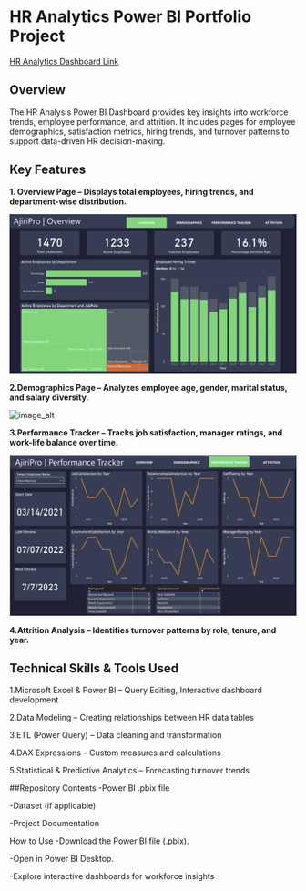 # HR Analytics Power BI Portfolio Project

[HR Analytics Dashboard Link](https://app.powerbi.com/view?r=eyJrIjoiYTllZDA4OTktZTRkYS00MDI5LWExY2ItZDZmMzc4ZWFiMzUwIiwidCI6IjFhNTAzODViLWZlNjItNGYzNS04MjI3LTU1Y2MwZjA2MDUzZiJ9)
## Overview
The HR Analysis Power BI Dashboard provides key insights into workforce trends, employee performance, and attrition. It includes pages for employee demographics, satisfaction metrics, hiring trends, and turnover patterns to support data-driven HR decision-making.

## Key Features
**1. Overview Page – Displays total employees, hiring trends, and department-wise distribution.** 

![image_alt](https://github.com/ZackBhoke/zacks_portfolio/blob/6ab6fa314d834f0c38fe42d40ef5661e2d3fcc7b/images/Screenshot%202025-01-29%20180657.png)

**2.Demographics Page – Analyzes employee age, gender, marital status, and salary diversity.**

![image_alt]()

**3.Performance Tracker – Tracks job satisfaction, manager ratings, and work-life balance over time.**

![image_alt](https://github.com/ZackBhoke/zacks_portfolio/blob/d4642acc8128717acc8b07f74e8101b8cf8b8732/images/Screenshot%202025-01-31%20140652.png)

**4.Attrition Analysis – Identifies turnover patterns by role, tenure, and year.**

## Technical Skills & Tools Used
1.Microsoft Excel & Power BI – Query Editing, Interactive dashboard development

2.Data Modeling – Creating relationships between HR data tables

3.ETL (Power Query) – Data cleaning and transformation

4.DAX Expressions – Custom measures and calculations

5.Statistical & Predictive Analytics – Forecasting turnover trends

##Repository Contents
-Power BI .pbix file

-Dataset (if applicable)

-Project Documentation

How to Use
-Download the Power BI file (.pbix).

-Open in Power BI Desktop.

-Explore interactive dashboards for workforce insights

